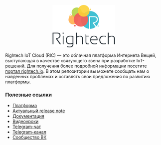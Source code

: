 <p align="center">
  <a href="http://rightech.io">
    <img
      alt="Rightech IoT Cloud"
      src="./.images/Logo_Rightech.svg"
      width="200"
    />
  </a>
</p>

Rightech IoT Cloud (RIC) — это облачная платформа Интернета Вещей, выступающая в качестве связующего звена при разработке IoT-решений. Для получения более подробной информации посетите [портал rightech.io](http://rightech.io). В этом репозитории вы можете сообщать нам о найденных проблемах и оставлять свои предложения по развитию платформы.

### Полезные ссылки
- [Платформа](https://dev.rightech.io)
- [Актуальный release note](./release-notes/v2_1.md)
- [Документация](https://rightech.io/developers/introductions/)
- [Видеоуроки](https://rightech.io/video-tutorials/)
- [Telegram-чат](https://t.me/rightech_iot) 
- [Telegram-канал](https://t.me/rightechportal) 
- [Сообщество ВК](https://vk.com/rightech)
